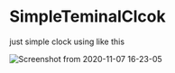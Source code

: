 # SimpleTeminalClcok

just simple clock
using like this

![Screenshot from 2020-11-07 16-23-05](https://user-images.githubusercontent.com/43700074/98434738-a7e89700-2115-11eb-8f5e-4fbe093c4dd8.png)


